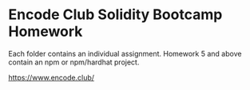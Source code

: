 # Encode Club Solidity Bootcamp Homework

Each folder contains an individual assignment.  Homework 5 and above contain an npm or npm/hardhat project.

https://www.encode.club/
